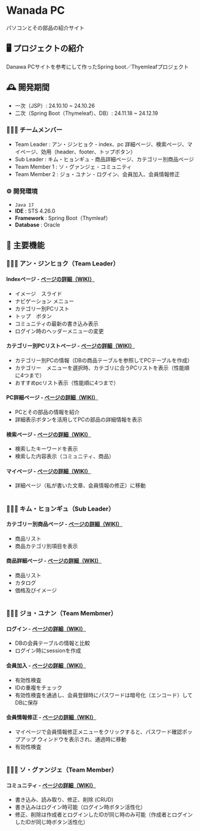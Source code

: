 # Wanada PC
パソコンとその部品の紹介サイト


## 🖥️ プロジェクトの紹介
Danawa PCサイトを参考にして作ったSpring boot／Thyemleafプロジェクト


## 🕰️ 開発期間
* 一次（JSP）: 24.10.10 ~ 24.10.26
* 二次（Spring Boot（Thymeleaf）、DB）: 24.11.18 ~ 24.12.19


### 🧑‍🤝‍🧑 チームメンバー
 - Team Leader : アン・ジンヒョク - index、pc 詳細ページ、検索ぺージ、マイページ、効用（header、footer、トップボタン）
 - Sub Leader : キム・ヒョンギュ - 商品詳細ぺージ、カテゴリー別商品ページ
 - Team Member 1 : ソ・グァンジェ - コミュニティ
 - Team Member 2 : ジョ・ユナン - ログイン、会員加入、会員情報修正


### ⚙️ 開発環境
 - `Java 17`
 - **IDE** : STS 4.26.0
 - **Framework** : Spring Boot（Thymleaf）
 - **Database** : Oracle


## 📌 主要機能
### 🧑‍🤝‍🧑 アン・ジンヒョク（Team Leader）
#### Indexページ - <a href="https://github.com/redswer/ProjectWanadaPc-SpringBootThymeleaf/wiki/Home%E2%80%90japanese">ページの詳細（WIKI）</a>
 - イメージ　スライド
 - ナビゲーション メニュー
 - カテゴリー別PCリスト
 - トップ　ボタン
 - コミュニティの最新の書き込み表示
 - ログイン時のヘッダーメニューの変更
#### カテゴリー別PCリストページ - <a href="https://github.com/redswer/ProjectWanadaPc-SpringBootThymeleaf/wiki/%E3%82%AB%E3%83%86%E3%82%B4%E3%83%AA%E3%83%BC%E5%88%A5PC%E3%83%AA%E3%82%B9%E3%83%88">ページの詳細（WIKI）</a>
 - カテゴリー別PCの情報（DBの商品テーブルを参照してPCテーブルを作成）
 - カテゴリー　メニューを選択時、カテゴリに合うPCリストを表示（性能順に4つまで）
 - おすすめpcリスト表示（性能順に4つまで）
#### PC詳細ページ - <a href="https://github.com/redswer/ProjectWanadaPc-SpringBootThymeleaf/wiki/PC%E8%A9%B3%E7%B4%B0%E3%83%9A%E3%83%BC%E3%82%B8">ページの詳細（WIKI）</a>
 - PCとその部品の情報を紹介
 - 詳細表示ボタンを活用してPCの部品の詳細情報を表示
#### 検索ページ - <a href="https://github.com/redswer/ProjectWanadaPc-SpringBootThymeleaf/wiki/%E6%A4%9C%E7%B4%A2%E3%83%9A%E3%83%BC%E3%82%B8">ページの詳細（WIKI）</a>
 - 検索したキーワードを表示
 - 検索した内容表示（コミュニティ、商品）
#### マイページ - <a href="https://github.com/redswer/ProjectWanadaPc-SpringBootThymeleaf/wiki/%E3%83%9E%E3%82%A4%E3%83%9A%E3%83%BC%E3%82%B8">ページの詳細（WIKI）</a>
 - 詳細ページ（私が書いた文章、会員情報の修正）に移動


#
### 🧑‍🤝‍🧑 キム・ヒョンギュ（Sub Leader）
#### カテゴリー別商品ページ - <a href="https://github.com/redswer/ProjectWanadaPc-SpringBootThymeleaf/wiki/%EC%B9%B4%ED%85%8C%EA%B3%A0%EB%A6%AC-%EB%B3%84-%EC%83%81%ED%92%88-%ED%8E%98%EC%9D%B4%EC%A7%80">ページの詳細（WIKI）</a>
 - 商品リスト
 - 商品カテゴリ別項目を表示
#### 商品詳細ぺージ - <a href="https://github.com/redswer/ProjectWanadaPc-SpringBootThymeleaf/wiki/%EC%83%81%ED%92%88-%EC%83%81%EC%84%B8-%ED%8E%98%EC%9D%B4%EC%A7%80">ページの詳細（WIKI）</a>
 - 商品リスト
 - カタログ
 - 価格及びイメージ


#
### 🧑‍🤝‍🧑 ジョ・ユナン（Team Membmer）
#### ログイン - <a href="">ページの詳細（WIKI）</a>
 - DBの会員テーブルの情報と比較
 - ログイン時にsessionを作成
#### 会員加入 - <a href="https://github.com/redswer/ProjectWanadaPc-SpringBootThymeleaf/wiki/%ED%9A%8C%EC%9B%90%EA%B0%80%EC%9E%85">ページの詳細（WIKI）</a>
 - 有効性検査
 - IDの重複をチェック
 - 有効性検査を通過し、会員登録時にパスワードは暗号化（エンコード）してDBに保存
#### 会員情報修正 - <a href="https://github.com/redswer/ProjectWanadaPc-SpringBootThymeleaf/wiki/%ED%9A%8C%EC%9B%90%EC%A0%95%EB%B3%B4-%EC%88%98%EC%A0%95">ページの詳細（WIKI）</a>
 - マイページで会員情報修正メニューをクリックすると、パスワード確認ポップアップ ウィンドウを表示され、通過時に移動
 - 有効性検査

#
### 🧑‍🤝‍🧑 ソ・グァンジェ（Team Member）
#### コミュニティ - <a href="">ページの詳細（WIKI）</a>
 - 書き込み、読み取り、修正、削除 (CRUD)
 - 書き込みはログイン時可能（ログイン時ボタン活性化）
 - 修正、削除は作成者とログインしたIDが同じ時のみ可能（作成者とログインしたIDが同じ時ボタン活性化）
